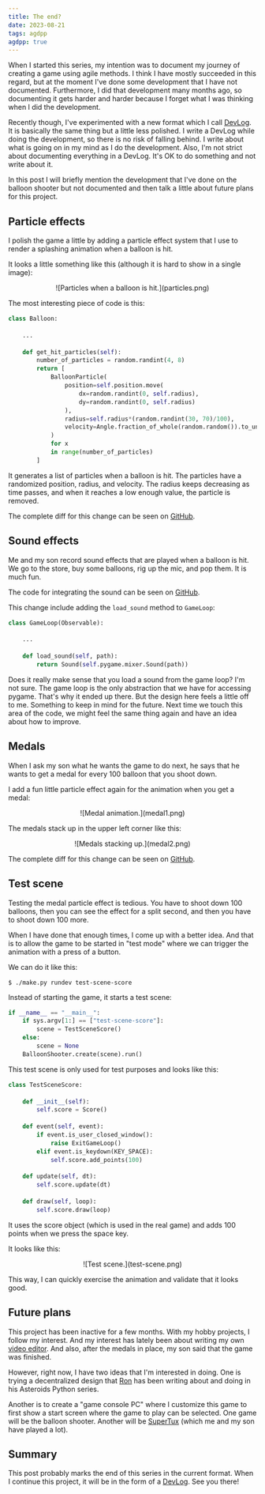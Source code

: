 ```yaml
---
title: The end?
date: 2023-08-21
tags: agdpp
agdpp: true
---
```


When I started this series, my intention was to document my journey of creating
a game using agile methods. I think I have mostly succeeded in this regard, but
at the moment I've done some development that I have not documented.
Furthermore, I did that development many months ago, so documenting it gets
harder and harder because I forget what I was thinking when I did the
development.

Recently though, I've experimented with a new format which I call
[DevLog](/tags/devlog/index.html). It is basically the same thing but a little
less polished. I write a DevLog while doing the development, so there is no
risk of falling behind. I write about what is going on in my mind as I do the
development. Also, I'm not strict about documenting everything in a DevLog.
It's OK to do something and not write about it.

In this post I will briefly mention the development that I've done on the
balloon shooter but not documented and then talk a little about future plans
for this project.

## Particle effects

I polish the game a little by adding a particle effect system that I use to
render a splashing animation when a balloon is hit.

It looks a little something like this (although it is hard to show in a single
image):

<p>
<center>
![Particles when a balloon is hit.](particles.png)
</center>
</p>

The most interesting piece of code is this:

```python
class Balloon:

    ...

    def get_hit_particles(self):
        number_of_particles = random.randint(4, 8)
        return [
            BalloonParticle(
                position=self.position.move(
                    dx=random.randint(0, self.radius),
                    dy=random.randint(0, self.radius)
                ),
                radius=self.radius*(random.randint(30, 70)/100),
                velocity=Angle.fraction_of_whole(random.random()).to_unit_point().times(self.speed*2)
            )
            for x
            in range(number_of_particles)
        ]
```

It generates a list of particles when a balloon is hit. The particles have a
randomized position, radius, and velocity.  The radius keeps decreasing as time
passes, and when it reaches a low enough value, the particle is removed.

The complete diff for this change can be seen on
[GitHub](https://github.com/rickardlindberg/agdpp/compare/b5261a939505c203cd1ffb21462a6772f0381faf...7533ec079dbdeba713526469535a1cc0fc915449).

## Sound effects

Me and my son record sound effects that are played when a balloon is hit.  We
go to the store, buy some balloons, rig up the mic, and pop them.  It is much
fun.

The code for integrating the sound can be seen on
[GitHub](https://github.com/rickardlindberg/agdpp/compare/7533ec079dbdeba713526469535a1cc0fc915449...fcb1757f9b219be55d65d8588c259b96b9dc26ce).

This change include adding the `load_sound` method to `GameLoop`:

```python
class GameLoop(Observable):

    ...

    def load_sound(self, path):
        return Sound(self.pygame.mixer.Sound(path))
```

Does it really make sense that you load a sound from the game loop? I'm not
sure. The game loop is the only abstraction that we have for accessing pygame.
That's why it ended up there. But the design here feels a little off to me.
Something to keep in mind for the future. Next time we touch this area of the
code, we might feel the same thing again and have an idea about how to improve.

## Medals

When I ask my son what he wants the game to do next, he says that he wants to
get a medal for every 100 balloon that you shoot down.

I add a fun little particle effect again for the animation when you get a
medal:

<p>
<center>
![Medal animation.](medal1.png)
</center>
</p>

The medals stack up in the upper left corner like this:

<p>
<center>
![Medals stacking up.](medal2.png)
</center>
</p>

The complete diff for this change can be seen on
[GitHub](https://github.com/rickardlindberg/agdpp/compare/fcb1757f9b219be55d65d8588c259b96b9dc26ce...0c8e713a6d938898ddb92164cc86dcb1db19aa0c).

## Test scene

Testing the medal particle effect is tedious. You have to shoot down 100
balloons, then you can see the effect for a split second, and then you have to
shoot down 100 more.

When I have done that enough times, I come up with a better idea. And that is
to allow the game to be started in "test mode" where we can trigger the
animation with a press of a button.

We can do it like this:

```text
$ ./make.py rundev test-scene-score
```

Instead of starting the game, it starts a test scene:

```python
if __name__ == "__main__":
    if sys.argv[1:] == ["test-scene-score"]:
        scene = TestSceneScore()
    else:
        scene = None
    BalloonShooter.create(scene).run()
```

This test scene is only used for test purposes and looks like this:

```python
class TestSceneScore:

    def __init__(self):
        self.score = Score()

    def event(self, event):
        if event.is_user_closed_window():
            raise ExitGameLoop()
        elif event.is_keydown(KEY_SPACE):
            self.score.add_points(100)

    def update(self, dt):
        self.score.update(dt)

    def draw(self, loop):
        self.score.draw(loop)
```

It uses the score object (which is used in the real game) and adds 100 points
when we press the space key.

It looks like this:

<p>
<center>
![Test scene.](test-scene.png)
</center>
</p>

This way, I can quickly exercise the animation and validate that it looks good.

## Future plans

This project has been inactive for a few months. With my hobby projects, I
follow my interest. And my interest has lately been about writing my own [video
editor](/projects/rlvideo/index.html). And also, after the medals in place, my
son said that the game was finished.

However, right now, I have two ideas that I'm interested in doing. One is
trying a decentralized design that
[Ron](https://www.ronjeffries.com/categories/python/) has been writing about
and doing in his Asteroids Python series.

Another is to create a "game console PC" where I customize this game to first
show a start screen where the game to play can be selected. One game will be
the balloon shooter. Another will be [SuperTux](https://www.supertux.org/)
(which me and my son have played a lot).

## Summary

This post probably marks the end of this series in the current format.  When I
continue this project, it will be in the form of a
[DevLog](/tags/devlog/index.html).  See you there!
